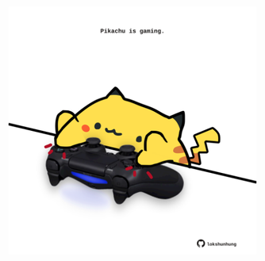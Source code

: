 <!-- built at 29/08/2023, 08:00:52 UTC -->
<p align="center">
  <img width="500" height="500" src="./ReadmeImage.svg">
</p>
